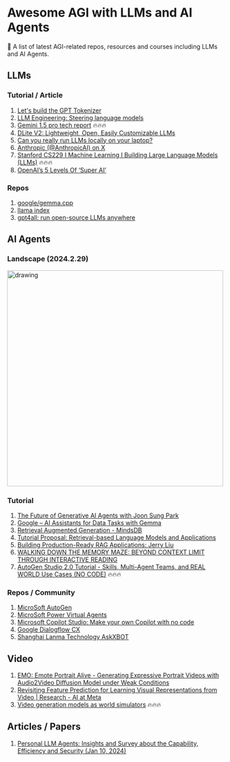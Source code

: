 # Awesome AGI with LLMs and AI Agents
🤖 A list of latest AGI-related repos, resources and courses including LLMs and AI Agents.

## LLMs

### Tutorial / Article

1. [Let's build the GPT Tokenizer](https://www.youtube.com/watch?v=zduSFxRajkE)
2. [LLM Engineering: Steering language models](https://www.wandb.courses/courses/steering-language-models)
3. [Gemini 1.5 pro tech report](https://storage.googleapis.com/deepmind-media/gemini/gemini_v1_5_report.pdf) 🔥🔥🔥
4. [DLite V2: Lightweight, Open, Easily Customizable LLMs](https://medium.com/ai-squared/dlite-v2-lightweight-open-llms-that-can-run-anywhere-3ab59b3a7feb)
5. [Can you really run LLMs locally on your laptop?](https://jpreagan.com/blog/can-you-really-run-llms-locally-on-your-laptop/)
6. [Anthropic (@AnthropicAI) on X](https://twitter.com/AnthropicAI/status/1764653830468428150)
7. [Stanford CS229 I Machine Learning I Building Large Language Models (LLMs)](https://www.youtube.com/watch?v=9vM4p9NN0Ts&t=64s) 🔥🔥🔥
8. [OpenAI’s 5 Levels Of ‘Super AI’](https://www.forbes.com/sites/jodiecook/2024/07/16/openais-5-levels-of-super-ai-agi-to-outperform-human-capability/)

### Repos

1. [google/gemma.cpp](https://github.com/google/gemma.cpp)
2. [llama index](https://github.com/run-llama/llama_index)
3. [gpt4all: run open-source LLMs anywhere](https://github.com/nomic-ai/gpt4all)

## AI Agents

### Landscape (2024.2.29)

<img src="https://github.com/yaohaizhou/awesome-agi/assets/49476888/dfa602d9-b0e9-4f9f-82b1-4613bbd59b4f" alt="drawing" style="width:500px;"/>

### Tutorial

1. [The Future of Generative AI Agents with Joon Sung Park](https://youtu.be/vVb366mGtXo?si=redp1VfHF9fWYSQd)
2. [Google – AI Assistants for Data Tasks with Gemma](https://www.kaggle.com/competitions/data-assistants-with-gemma/?utm_medium=social&utm_source=linkedin&utm_campaign=comp-gemma1)
3. [Retrieval Augmented Generation - MindsDB](https://docs.mindsdb.com/integrations/ai-engines/rag#simple-example)
4. [Tutorial Proposal: Retrieval-based Language Models and Applications](https://aclanthology.org/2023.acl-tutorials.6.pdf)
5. [Building Production-Ready RAG Applications: Jerry Liu](https://www.youtube.com/watch?v=TRjq7t2Ms5I&ab_channel=AIEngineer)
6. [WALKING DOWN THE MEMORY MAZE: BEYOND CONTEXT LIMIT THROUGH INTERACTIVE READING](https://arxiv.org/pdf/2310.05029.pdf)
7. [AutoGen Studio 2.0 Tutorial - Skills, Multi-Agent Teams, and REAL WORLD Use Cases (NO CODE)](https://www.youtube.com/watch?v=4ZqJSfV4818) 🔥🔥🔥

### Repos / Community

1. [MicroSoft AutoGen](https://github.com/microsoft/autogen)
2. [MicroSoft Power Virtual Agents](https://learn.microsoft.com/en-us/power-platform/release-plan/2023wave1/power-virtual-agents/)
3. [Microsoft Copilot Studio: Make your own Copilot with no code](https://www.youtube.com/watch?v=sJUJbYEoqSo&ab_channel=MicrosoftReactor)
4. [Google Dialogflow CX](https://cloud.google.com/dialogflow/cx/docs/basics)
5. [Shanghai Lanma Technology AskXBOT](https://www.askxbot.com/community/)

## Video

1. [EMO: Emote Portrait Alive - Generating Expressive Portrait Videos with Audio2Video Diffusion Model under Weak Conditions](https://humanaigc.github.io/emote-portrait-alive/)
2. [Revisiting Feature Prediction for Learning Visual Representations from Video | Research - AI at Meta](https://ai.meta.com/research/publications/revisiting-feature-prediction-for-learning-visual-representations-from-video/)
3. [Video generation models as world simulators](https://openai.com/research/video-generation-models-as-world-simulators) 🔥🔥🔥

## Articles / Papers

1. [Personal LLM Agents: Insights and Survey about the Capability, Efficiency and Security (Jan 10, 2024)](https://arxiv.org/abs/2401.05459)
